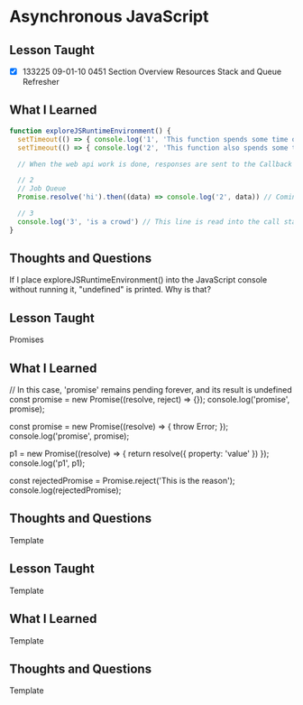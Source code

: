 # Asynchronous JavaScript

## Lesson Taught

- [x] 133225 09-01-10 0451 Section Overview Resources
Stack and Queue Refresher

## What I Learned

```javascript
function exploreJSRuntimeEnvironment() { 
  setTimeout(() => { console.log('1', 'This function spends some time outside of JavaScript (In the Browser\'s Web API)') },  0) // Sent over to the web api
  setTimeout(() => { console.log('2', 'This function also spends some time outside of JavaScript (In the Browser\'s Web API)') }, 10) // Sent over to the web api

  // When the web api work is done, responses are sent to the Callback Queue

  // 2
  // Job Queue
  Promise.resolve('hi').then((data) => console.log('2', data)) // Coming back to this

  // 3
  console.log('3', 'is a crowd') // This line is read into the call stack first, and then executed
}
```

## Thoughts and Questions

If I place exploreJSRuntimeEnvironment() into the JavaScript console without running it, "undefined" is printed. Why is that?

## Lesson Taught
Promises

## What I Learned

// In this case, 'promise' remains pending forever, and its result is undefined
const promise = new Promise((resolve, reject) => {});
console.log('promise', promise);

const promise = new Promise((resolve) => { throw Error; });
console.log('promise', promise);

p1 = new Promise((resolve) => { return resolve({ property: 'value' }) });
console.log('p1', p1);

const rejectedPromise = Promise.reject('This is the reason');
console.log(rejectedPromise);

## Thoughts and Questions
Template







## Lesson Taught
Template

## What I Learned
Template

## Thoughts and Questions
Template
